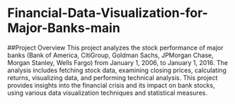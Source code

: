 # Financial-Data-Visualization-for-Major-Banks-main

##Project Overview
This project analyzes the stock performance of major banks (Bank of America, CitiGroup, Goldman Sachs, JPMorgan Chase, Morgan Stanley, Wells Fargo) from January 1, 2006, to January 1, 2016. The analysis includes fetching stock data, examining closing prices, calculating returns, visualizing data, and performing technical analysis. This project provides insights into the financial crisis and its impact on bank stocks, using various data visualization techniques and statistical measures.
